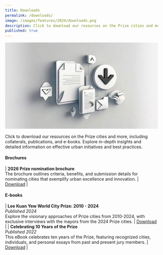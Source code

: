 ```yaml
---
title: Downloads
permalink: /downloads/
image: /images/features/2024/downloads.png
description: Click to download our resources on the Prize cities and more, including collaterals, publications, and e-books. Explore in-depth insights and detailed information on effective urban initiatives and best practices.
published: true
---
```


![Downloads](/images/features/2024/downloads.png)

Click to download our resources on the Prize cities and more, including collaterals, publications, and e-books. Explore in-depth insights and detailed information on effective urban initiatives and best practices. 

#### **Brochures**

| **2026 Prize nomination brochure** <br> The brochure outlines criteria, benefits, and submission details for nominating cities that exemplify urban excellence and innovation. | [Download](/documents/2026-prize.pdf) |

#### **E-books**

| **Lee Kuan Yew World City Prize: 2010 - 2024** <br> _Published 2024_ <br> Explore the visionary approaches of Prize cities from 2010-2024, with exclusive interviews with the mayors from the 2024 Prize cities. | [Download](/documents/worldcityprize-2024.pdf) |
| **Celebrating 10 Years of the Prize** <br> _Published 2022_ <br> This eBook celebrates ten years of the Prize, featuring recognized cities, individuals, and personal essays from past and present jury members. | [Download](/documents/Celebrating-Ten-Years-of-the-Prize.pdf) |
